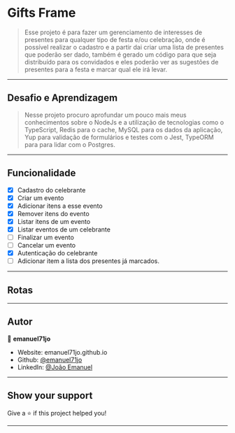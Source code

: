 # Gifts Frame

> Esse projeto é para fazer um gerenciamento de interesses de presentes para qualquer tipo de festa e/ou celebração, onde é possível realizar o cadastro e a partir dai criar uma lista de presentes que poderão ser dado, também é gerado um código para que seja distribuído para os convidados e eles poderão ver as sugestões de presentes para a festa e marcar qual ele irá levar.

---

## Desafio e Aprendizagem

> Nesse projeto procuro aprofundar um pouco mais meus conhecimentos sobre o NodeJs e a utilização de tecnologias como o TypeScript, Redis para o cache, MySQL para os dados da aplicação, Yup para validação de formulários e testes com o Jest, TypeORM para para lidar com o Postgres.

---

## Funcionalidade

- [x] Cadastro do celebrante
- [x] Criar um evento
- [x] Adicionar itens a esse evento
- [x] Remover itens do evento
- [x] Listar itens de um evento
- [x] Listar eventos de um celebrante
- [ ] Finalizar um evento
- [ ] Cancelar um evento
- [x] Autenticação do celebrante
- [ ] Adicionar item a lista dos presentes já marcados.

---

## Rotas

---

## Autor

👤 **emanuel71jo**

- Website: emanuel71jo.github.io
- Github: [@emanuel71jo](https://github.com/emanuel71jo)
- LinkedIn: [@João Emanuel](https://linkedin.com/in/Joao-Emanuel)

---

## Show your support

Give a ⭐️ if this project helped you!

---
